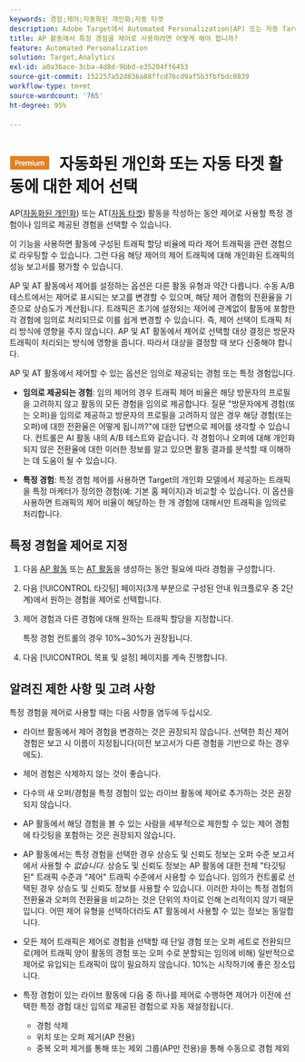 ```yaml
---
keywords: 경험;제어;자동화된 개인화;자동 타겟
description: Adobe Target에서 Automated Personalization(AP) 또는 자동 Target 활동을 작성하는 동안 제어로 사용할 경험을 선택하는 방법을 알아봅니다.
title: AP 활동에서 특정 경험을 제어로 사용하려면 어떻게 해야 합니까?
feature: Automated Personalization
solution: Target,Analytics
exl-id: a0a36ace-3cba-4d8d-9bbd-e35204ff6453
source-git-commit: 152257a52d836a88ffcd76cd9af5b3fbfbdc0839
workflow-type: tm+mt
source-wordcount: '765'
ht-degree: 95%

---
```


# ![PREMIUM](/help/main/assets/premium.png) 자동화된 개인화 또는 자동 타겟 활동에 대한 제어 선택

AP([자동화된 개인화](/help/main/c-activities/t-automated-personalization/automated-personalization.md)) 또는 AT([자동 타겟](/help/main/c-activities/auto-target/auto-target-to-optimize.md)) 활동을 작성하는 동안 제어로 사용할 특정 경험이나 임의로 제공된 경험을 선택할 수 있습니다.

이 기능을 사용하면 활동에 구성된 트래픽 할당 비율에 따라 제어 트래픽을 관련 경험으로 라우팅할 수 있습니다. 그런 다음 해당 제어의 제어 트래픽에 대해 개인화된 트래픽의 성능 보고서를 평가할 수 있습니다.

AP 및 AT 활동에서 제어를 설정하는 옵션은 다른 활동 유형과 약간 다릅니다. 수동 A/B 테스트에서는 제어로 표시되는 보고를 변경할 수 있으며, 해당 제어 경험의 전환율을 기준으로 상승도가 계산됩니다. 트래픽은 초기에 설정되는 제어에 관계없이 활동에 포함한 각 경험에 임의로 처리되므로 이를 쉽게 변경할 수 있습니다. 즉, 제어 선택이 트래픽 처리 방식에 영향을 주지 않습니다. AP 및 AT 활동에서 제어로 선택할 대상 결정은 방문자 트래픽이 처리되는 방식에 영향을 줍니다. 따라서 대상을 결정할 때 보다 신중해야 합니다.

AP 및 AT 활동에서 제어할 수 있는 옵션은 임의로 제공되는 경험 또는 특정 경험입니다.

* **임의로 제공되는 경험**: 임의 제어의 경우 트래픽 제어 비율은 해당 방문자의 프로필을 고려하지 않고 활동의 모든 경험을 임의로 제공합니다. 질문 &quot;방문자에게 경험(또는 오퍼)을 임의로 제공하고 방문자의 프로필을 고려하지 않은 경우 해당 경험(또는 오퍼)에 대한 전환율은 어떻게 됩니까?&quot;에 대한 답변으로 제어를 생각할 수 있습니다. 컨트롤은 AI 활동 내의 A/B 테스트와 같습니다. 각 경험이나 오퍼에 대해 개인화되지 않은 전환율에 대한 이러한 정보를 알고 있으면 활동 결과를 분석할 때 이해하는 데 도움이 될 수 있습니다.

* **특정 경험**: 특정 경험 제어를 사용하면 Target의 개인화 모델에서 제공하는 트래픽을 특정 마케터가 정의한 경험(예: 기본 홈 페이지)과 비교할 수 있습니다. 이 옵션을 사용하면 트래픽의 제어 비율이 해당하는 한 개 경험에 대해서만 트래픽을 임의로 처리합니다.

## 특정 경험을 제어로 지정

1. 다음 [AP 활동](/help/main/c-activities/t-automated-personalization/create-ap-activity.md) 또는 [AT 활동](/help/main/c-activities/t-test-ab/t-test-create-ab/ab-audience.md)을 생성하는 동안 필요에 따라 경험을 구성합니다.
1. 다음 [!UICONTROL 타깃팅] 페이지(3개 부분으로 구성된 안내 워크플로우 중 2단계)에서 원하는 경험을 제어로 선택합니다.
1. 제어 경험과 다른 경험에 대해 원하는 트래픽 할당을 지정합니다.

   특정 경험 컨트롤의 경우 10%~30%가 권장됩니다.

1. 다음 [!UICONTROL 목표 및 설정] 페이지를 계속 진행합니다.

## 알려진 제한 사항 및 고려 사항

특정 경험을 제어로 사용할 때는 다음 사항을 염두에 두십시오.

* 라이브 활동에서 제어 경험을 변경하는 것은 권장되지 않습니다. 선택한 최신 제어 경험은 보고 시 이름이 지정됩니다(이전 보고서가 다른 경험을 기반으로 하는 경우에도).
* 제어 경험은 삭제하지 않는 것이 좋습니다.
* 다수의 새 오퍼/경험을 특정 경험이 있는 라이브 활동에 제어로 추가하는 것은 권장되지 않습니다.
* AP 활동에서 해당 경험을 볼 수 있는 사람을 세부적으로 제한할 수 있는 제어 경험에 타깃팅을 포함하는 것은 권장되지 않습니다.
* AP 활동에서는 특정 경험을 선택한 경우 상승도 및 신뢰도 정보는 오퍼 수준 보고서에서 사용할 수 *없습니다*. 상승도 및 신뢰도 정보는 AP 활동에 대한 전체 &quot;타깃팅된&quot; 트래픽 수준과 &quot;제어&quot; 트래픽 수준에서 사용할 수 있습니다. 임의가 컨트롤로 선택된 경우 상승도 및 신뢰도 정보를 사용할 수 있습니다. 이러한 차이는 특정 경험의 전환율과 오퍼의 전환율을 비교하는 것은 단위의 차이로 인해 논리적이지 않기 때문입니다. 어떤 제어 유형을 선택하더라도 AT 활동에서 사용할 수 있는 정보는 동일합니다.
* 모든 제어 트래픽은 제어로 경험을 선택할 때 단일 경험 또는 오퍼 세트로 전환되므로(제어 트래픽 양이 활동의 경험 또는 오퍼 수로 분할되는 임의에 비해) 일반적으로 제어로 유입되는 트래픽이 많이 필요하지 않습니다. 10%는 시작하기에 좋은 장소입니다.
* 특정 경험이 있는 라이브 활동에 다음 중 하나를 제어로 수행하면 제어가 이전에 선택한 특정 경험 대신 임의로 제공된 경험으로 자동 재설정됩니다.

   * 경험 삭제
   * 위치 또는 오퍼 제거(AP 전용)
   * 중복 오퍼 제거를 통해 또는 제외 그룹(AP만 전용)을 통해 수동으로 경험 제외
